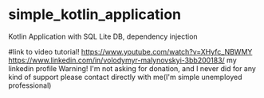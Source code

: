 # simple_kotlin_application
Kotlin Application with SQL Lite DB, dependency injection

#link to video tutorial!
https://www.youtube.com/watch?v=XHyfc_NBWMY
https://www.linkedin.com/in/volodymyr-malynovskyi-3bb200183/  my linkedin profile
Warning! I'm not asking for donation, and I never did for any kind of support please contact directly with me(I'm simple unemployed professional)
